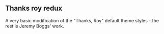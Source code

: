 ## Thanks roy redux

A very basic modification of the "Thanks, Roy" default theme styles - the rest is Jeremy Boggs' work. 